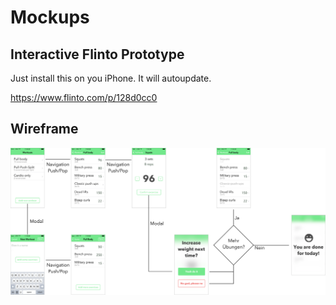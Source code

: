 # Mockups

## Interactive Flinto Prototype

Just install this on you iPhone. It will autoupdate.

https://www.flinto.com/p/128d0cc0


## Wireframe

![](https://github.com/gymmy/gymmy-concept/blob/master/Mockups/Wireframe.png?raw=true)
